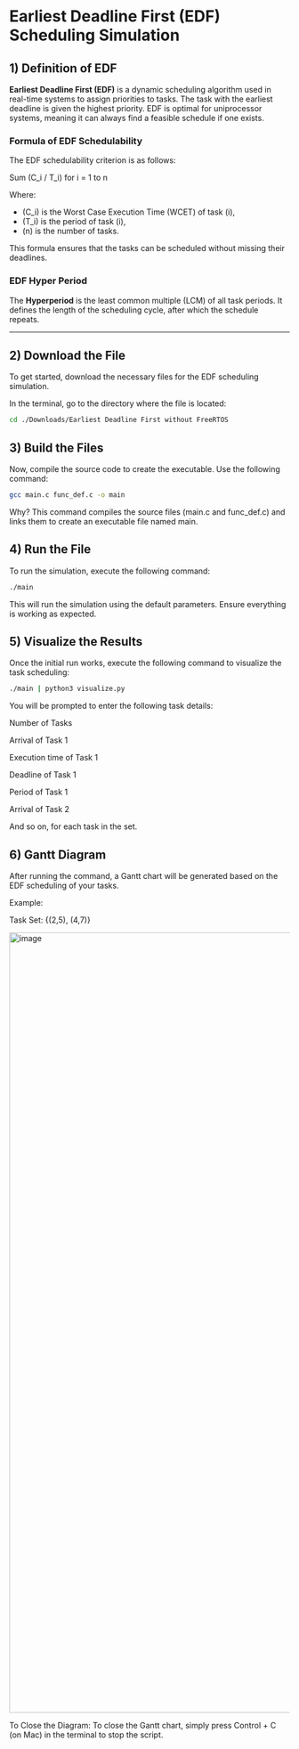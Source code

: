 # Earliest Deadline First (EDF) Scheduling Simulation

## 1) Definition of EDF

**Earliest Deadline First (EDF)** is a dynamic scheduling algorithm used in real-time systems to assign priorities to tasks. The task with the earliest deadline is given the highest priority. EDF is optimal for uniprocessor systems, meaning it can always find a feasible schedule if one exists.



### Formula of EDF Schedulability

The EDF schedulability criterion is as follows:

Sum (C_i / T_i) for i = 1 to n

Where:
- \(C_i\) is the Worst Case Execution Time (WCET) of task \(i\),
- \(T_i\) is the period of task \(i\),
- \(n\) is the number of tasks.

This formula ensures that the tasks can be scheduled without missing their deadlines.

### EDF Hyper Period

The **Hyperperiod** is the least common multiple (LCM) of all task periods. It defines the length of the scheduling cycle, after which the schedule repeats.

---

## 2) Download the File

To get started, download the necessary files for the EDF scheduling simulation.

In the terminal, go to the directory where the file is located:

```bash
cd ./Downloads/Earliest Deadline First without FreeRTOS
```

## 3) Build the Files
Now, compile the source code to create the executable. Use the following command:

```bash
gcc main.c func_def.c -o main
```
Why?
This command compiles the source files (main.c and func_def.c) and links them to create an executable file named main.

## 4) Run the File
To run the simulation, execute the following command:

```bash
./main
```

This will run the simulation using the default parameters. Ensure everything is working as expected.

## 5) Visualize the Results
Once the initial run works, execute the following command to visualize the task scheduling:

```bash
./main | python3 visualize.py
```

You will be prompted to enter the following task details:

Number of Tasks

Arrival of Task 1

Execution time of Task 1

Deadline of Task 1

Period of Task 1

Arrival of Task 2

And so on, for each task in the set.

## 6) Gantt Diagram
After running the command, a Gantt chart will be generated based on the EDF scheduling of your tasks.

Example:

Task Set: {(2,5), (4,7)}

<img width="1402" alt="image" src="https://github.com/user-attachments/assets/512b59cd-6fdd-4b8a-befd-930110b73b61" />


To Close the Diagram:
To close the Gantt chart, simply press Control + C (on Mac) in the terminal to stop the script.







